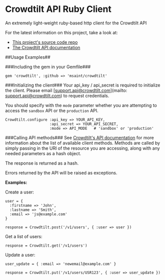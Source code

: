 # Crowdtilt API Ruby Client

An extremely light-weight ruby-based http client for the Crowdtilt API

For the latest information on this project, take a look at:

* [This project's source code repo](http://github.com/crowdtilt/crowdtilt.rb/)
* [The Crowdtilt API documentation](https://github.com/Crowdtilt/crowdtilt-api-spec)

##Usage Examples##

###Including the gem in your Gemfile###

    gem 'crowdtilt', :github => 'msaint/crowdtilt'


###Initializing the client###
Your api_key / api_secret is required to initialize the client.  Please email [support.api@crowdtilt.com](mailto: support.api@crowdtilt.com) to request credentials.

You should specify with the `mode` parameter whether you are attempting to access the `sandbox` API or the `production` API.

    Crowdtilt.configure :api_key => YOUR_API_KEY, 
                        :api_secret => YOUR_API_SECRET, 
                        :mode => API_MODE   # 'sandbox' or 'production'

###Calling API methods###
See [Crowdtilt's API documentation](https://github.com/Crowdtilt/crowdtilt-api-spec) for more information about the list of available client methods.  Methods are called by simply passing in the URI of the resource you are accessing, along with any needed parameters as a hash object.

The response is returned as a hash.

Errors returned by the API will be raised as exceptions.

**Examples:**

Create a user:
    
    user = {
      :firstname => 'John',
      :lastname => 'Smith',
      :email => 'js@example.com'
    }
        
    response = Crowdtilt.post('/v1/users', { :user => user })

Get a list of users:

    response = Crowdtilt.get('/v1/users')
    
Update a user:

    user_update = { :email => 'newemail@example.com' }

    response = Crowdtilt.put('/v1/users/USR123', { :user => user_update })
